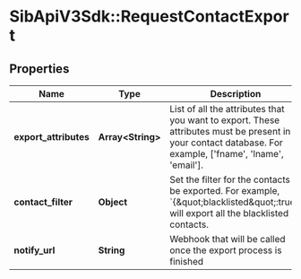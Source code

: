 # SibApiV3Sdk::RequestContactExport

## Properties
Name | Type | Description | Notes
------------ | ------------- | ------------- | -------------
**export_attributes** | **Array&lt;String&gt;** | List of all the attributes that you want to export. These attributes must be present in your contact database. For example, [&#39;fname&#39;, &#39;lname&#39;, &#39;email&#39;]. | [optional] 
**contact_filter** | **Object** | Set the filter for the contacts to be exported. For example, &#x60;{\&quot;blacklisted\&quot;:true}&#x60; will export all the blacklisted contacts. | 
**notify_url** | **String** | Webhook that will be called once the export process is finished | [optional] 


